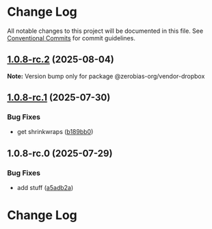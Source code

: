 # Change Log

All notable changes to this project will be documented in this file.
See [Conventional Commits](https://conventionalcommits.org) for commit guidelines.

## [1.0.8-rc.2](https://github.com/zerobias-org/vendor/compare/@zerobias-org/vendor-dropbox@1.0.8-rc.1...@zerobias-org/vendor-dropbox@1.0.8-rc.2) (2025-08-04)

**Note:** Version bump only for package @zerobias-org/vendor-dropbox





## [1.0.8-rc.1](https://github.com/zerobias-org/vendor/compare/@zerobias-org/vendor-dropbox@1.0.8-rc.0...@zerobias-org/vendor-dropbox@1.0.8-rc.1) (2025-07-30)


### Bug Fixes

* get shrinkwraps ([b189bb0](https://github.com/zerobias-org/vendor/commit/b189bb0cf53ad66427530ccc0eab7824527942d3))





## 1.0.8-rc.0 (2025-07-29)


### Bug Fixes

* add stuff ([a5adb2a](https://github.com/zerobias-org/vendor/commit/a5adb2aecd0670c42e9077affecb6a047bf30fc6))





# Change Log
